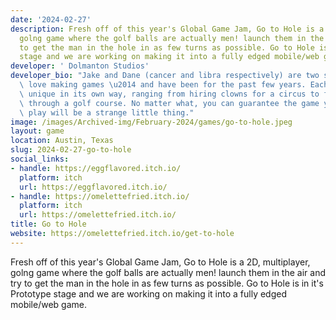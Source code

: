 ```yaml
---
date: '2024-02-27'
description: Fresh off of this year's Global Game Jam, Go to Hole is a 2D, multiplayer,
  golng game where the golf balls are actually men! launch them in the air and try
  to get the man in the hole in as few turns as possible. Go to Hole is in it's Prototype
  stage and we are working on making it into a fully edged mobile/web game.
developer: ' Dolmanton Studios'
developer_bio: "Jake and Dane (cancer and libra respectively) are two students who\
  \ love making games \u2014 and have been for the past few years. Each project is\
  \ unique in its own way, ranging from hiring clowns for a circus to flinging men\
  \ through a golf course. No matter what, you can guarantee the game you\u2019ll\
  \ play will be a strange little thing."
image: /images/Archived-img/February-2024/games/go-to-hole.jpeg
layout: game
location: Austin, Texas
slug: 2024-02-27-go-to-hole
social_links:
- handle: https://eggflavored.itch.io/
  platform: itch
  url: https://eggflavored.itch.io/
- handle: https://omelettefried.itch.io/
  platform: itch
  url: https://omelettefried.itch.io/
title: Go to Hole
website: https://omelettefried.itch.io/get-to-hole
---
```


Fresh off of this year's Global Game Jam, Go to Hole is a 2D, multiplayer, golng game where the golf balls are actually men! launch them in the air and try to get the man in the hole in as few turns as possible. Go to Hole is in it's Prototype stage and we are working on making it into a fully edged mobile/web game.